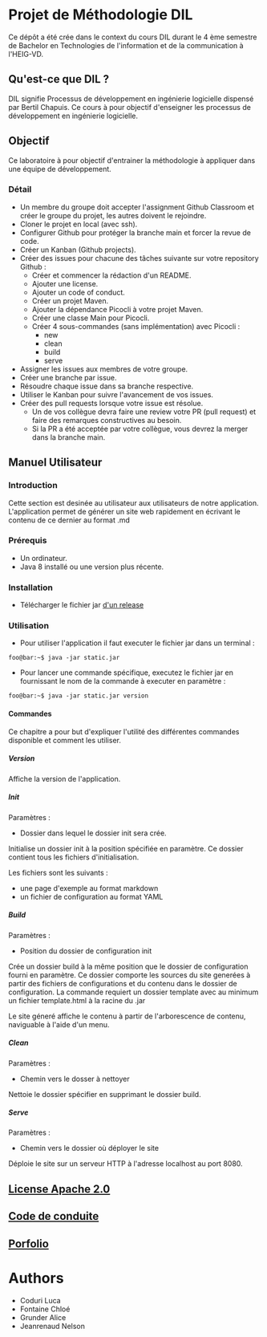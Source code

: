 # Projet de Méthodologie DIL


Ce dépôt a été crée dans le context du cours DIL durant le 4 ème semestre de Bachelor en Technologies de l'information et de la communication à l'HEIG-VD.

## Qu'est-ce que DIL ?

DIL signifie Processus de développement en ingénierie logicielle dispensé par Bertil Chapuis. Ce cours à pour objectif d'enseigner les processus de développement en ingénierie logicielle.

## Objectif

Ce laboratoire à pour objectif d'entrainer la méthodologie à appliquer dans une équipe de développement.

### Détail

-   Un membre du groupe doit accepter l'assignment Github Classroom et créer le groupe du projet, les autres doivent le rejoindre.
-   Cloner le projet en local (avec ssh).
-   Configurer Github pour protéger la branche main et forcer la revue de code.
-   Créer un Kanban (Github projects).
-   Créer des issues pour chacune des tâches suivante sur votre repository Github :
    -   Créer et commencer la rédaction d'un README.
    -   Ajouter une license.
    -   Ajouter un code of conduct.
    -   Créer un projet Maven.
    -   Ajouter la dépendance Picocli à votre projet Maven.
    -   Créer une classe Main pour Picocli.
    -   Créer 4 sous-commandes (sans implémentation) avec Picocli :
        -   new
        -   clean
        -   build
        -   serve
-   Assigner les issues aux membres de votre groupe.
-   Créer une branche par issue.
-   Résoudre chaque issue dans sa branche respective.
-   Utiliser le Kanban pour suivre l'avancement de vos issues.
-   Créer des pull requests lorsque votre issue est résolue.
    -   Un de vos collègue devra faire une review votre PR (pull request) et faire des remarques constructives au besoin.
    -   Si la PR a été acceptée par votre collègue, vous devrez la merger dans la branche main.

## Manuel Utilisateur
### Introduction
Cette section est desinée au utilisateur aux utilisateurs de notre application. L'application permet de générer un site web rapidement en écrivant le contenu de ce dernier au format .md

### Prérequis
* Un ordinateur.
* Java 8 installé ou une version plus récente.

### Installation
* Télécharger le fichier jar [d'un release](https://github.com/dil-classroom/projet-coduri_fontaine_grunder_jeanrenaud/releases)

### Utilisation
* Pour utiliser l'application il faut executer le fichier jar dans un terminal :
```console
foo@bar:~$ java -jar static.jar
```
* Pour lancer une commande spécifique, executez le fichier jar en fournissant le nom de la commande à executer en paramètre :
```console
foo@bar:~$ java -jar static.jar version
```

#### Commandes
Ce chapitre a pour but d'expliquer l'utilité des différentes commandes disponible et comment les utiliser.

##### Version
Affiche la version de l'application.
##### Init
Paramètres :
* Dossier dans lequel le dossier init sera crée.

Initialise un dossier init à la position spécifiée en paramètre. Ce dossier contient tous les fichiers d'initialisation.

Les fichiers sont les suivants :
* une page d'exemple au format markdown
* un fichier de configuration au format YAML
##### Build
Paramètres :
* Position du dossier de configuration init

Crée un dossier build à la même position que le dossier de configuration fourni en paramètre. Ce dossier comporte les sources du site generées à partir des fichiers de configurations et du contenu dans le dossier de configuration.
La commande requiert un dossier template avec au minimum un fichier template.html à la racine du .jar

Le site géneré affiche le contenu à partir de l'arborescence de contenu, naviguable à l'aide d'un menu.
##### Clean
Paramètres :
* Chemin vers le dosser à nettoyer

Nettoie le dossier spécifier en supprimant le dossier build.
##### Serve
Paramètres :
* Chemin vers le dossier où déployer le site

Déploie le site sur un serveur HTTP à l'adresse localhost au port 8080.
## [License Apache 2.0](https://choosealicense.com/licenses/apache-2.0/)

## [Code de conduite](CODE_OF_CONDUCT.md)

## [Porfolio](https://docs.google.com/document/d/1ma4DtP58aYvNaCOSFSOzSmjbmZ5aXtBLXJ-PQsJb1zY/edit?usp=sharing)


# Authors

-   Coduri Luca
-   Fontaine Chloé
-   Grunder Alice
-   Jeanrenaud Nelson
